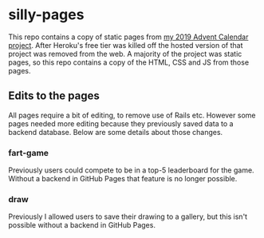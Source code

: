 # silly-pages

This repo contains a copy of static pages from [my 2019 Advent Calendar project](https://github.com/SarahFrench/AdventCalendar). After Heroku's free tier was killed off the hosted version of that project was removed from the web. A majority of the project was static pages, so this repo contains a copy of the HTML, CSS and JS from those pages.

## Edits to the pages

All pages require a bit of editing, to remove use of Rails etc. However some pages needed more editing because they previously saved data to a backend database. Below are some details about those changes.

### fart-game

Previously users could compete to be in a top-5 leaderboard for the game. Without a backend in GitHub Pages that feature is no longer possible.

### draw

Previously I allowed users to save their drawing to a gallery, but this isn't possible without a backend in GitHub Pages.